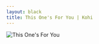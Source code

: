 ```yaml
---
layout: black
title: This One's For You | Kohi
---
```

![This One's For You](https://bn3pap090files.storage.live.com/y4my65A8-XpBC13Sxsj7aMYGpz7BaWj_nkeeu_20DelDlwo8iWkcrOyLQnnQ8loaJL5aaKkLg9oUJ33_J8w5V4mmLpc1813XOJfg__-y2Uq-7Ke4nk0Hfk6FqjJQQf2F_PDZc09agJXzZ-QzjcbbHJlXe8yrIEXVL8lymergFuq6p317bgkwVBLWrK_uCswtxXnrSK9WXMPZM6L_I6msH0F4Q/ForYou.jpg?width=918&height=1223)
